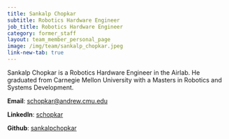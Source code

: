 ```yaml
---
title: Sankalp Chopkar
subtitle: Robotics Hardware Engineer
job_title: Robotics Hardware Engineer
category: former_staff
layout: team_member_personal_page
image: /img/team/sankalp_chopkar.jpeg
link-new-tab: true
---
```


Sankalp Chopkar is a Robotics Hardware Engineer in the Airlab. He graduated from Carnegie Mellon University with a Masters in Robotics and Systems Development. 

**Email**: [schopkar@andrew.cmu.edu](mailto:schopkar@andrew.cmu.edu)

**LinkedIn**: [schopkar](https://www.linkedin.com/in/sankalpchopkar/)

**Github**: [sankalpchopkar](https://github.com/sankalpchopkar)
